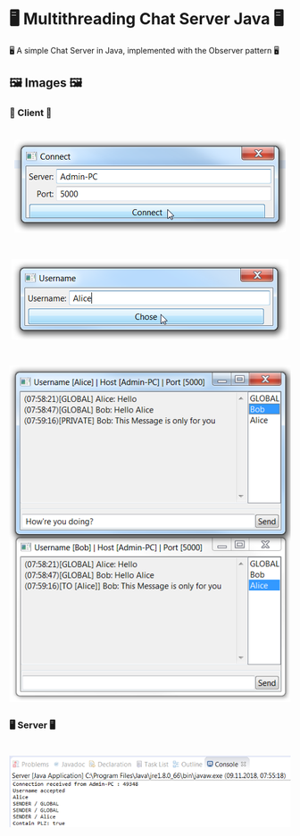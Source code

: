 # 🖥 Multithreading Chat Server Java 🖥
🖥 A simple Chat Server in Java, implemented with the Observer pattern 🖥

## 🖼 Images 🖼

### 👥 Client 👥

<h1 align=center>
<img src="Images/Chat_Client_1.png">
</h1>
<h1 align=center>
<img src="Images/Chat_Client_2.png">
</h1>
<h1 align=center>
<img src="Images/Chat_Client_3.png">
</h1>

### 🖥 Server 🖥

<h1 align=center>
<img src="Images/Chat_Server_1.png">
</h1>
